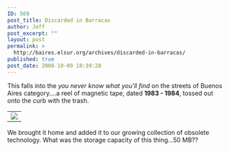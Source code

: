 ```yaml
---
ID: 569
post_title: Discarded in Barracas
author: Jeff
post_excerpt: ""
layout: post
permalink: >
  http://baires.elsur.org/archives/discarded-in-barracas/
published: true
post_date: 2008-10-09 18:39:28
---
```

This falls into the <em>you never know what you'll find</em> on the streets of Buenos Aires category....a reel of magnetic tape, dated <strong>1983 - 1984</strong>, tossed out onto the curb with the trash.

<center>
<table style="width:auto;"><tr><td><a href="http://picasaweb.google.es/lh/photo/OXflyI1VkL5frsi3GSXB2A"><img src="https://lh3.googleusercontent.com/-u8DH2-HiJ2Y/SO54NcZO8nI/AAAAAAAAPoc/x9C-XnFEX9c/s2048-Ic42/DSC07862.JPG" /></a></td></tr></table>
</center>

We brought it home and added it to our growing collection of obsolete technology. What was the storage capacity of this thing...50 MB??